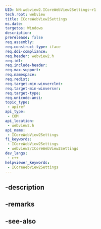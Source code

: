 ```yaml
---
UID: NN:webview2.ICoreWebView2Settings~r1
tech.root: webview
title: ICoreWebView2Settings
ms.date: 
targetos: Windows
description: 
prerelease: false
req.assembly: 
req.construct-type: iface
req.ddi-compliance: 
req.header: webview2.h
req.idl: 
req.include-header: 
req.max-support: 
req.namespace: 
req.redist: 
req.target-min-winverclnt: 
req.target-min-winversvr: 
req.target-type: 
req.unicode-ansi: 
topic_type:
 - apiref
api_type:
 - COM
api_location:
 - webview2.h
api_name:
 - ICoreWebView2Settings
f1_keywords:
 - ICoreWebView2Settings
 - webview2/ICoreWebView2Settings
dev_langs:
 - c++
helpviewer_keywords:
 - ICoreWebView2Settings
---
```


## -description

## -remarks

## -see-also

